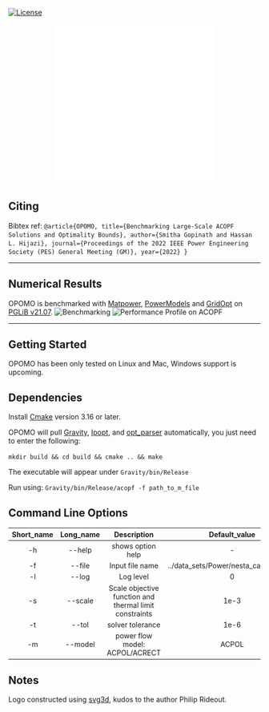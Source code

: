 [![License](https://img.shields.io/badge/License-BSD--3-brightgreen.svg)](https://opensource.org/licenses/BSD-3-Clause)

<p align="center">
  <a href="https://github.com/hhijazi/ACOPF">
    <img src="https://github.com/hhijazi/ACOPF/blob/master/logo.svg" width="320" alt="ACOPF">
  </a>
</p>

## Citing
Bibtex ref:
`@article{OPOMO,
  title={Benchmarking Large-Scale ACOPF Solutions and Optimality Bounds},
  author={Smitha Gopinath and Hassan L. Hijazi},
  journal={Proceedings of the 2022 IEEE Power Engineering Society (PES) General Meeting (GM)},
  year={2022}
}`

------------------
Numerical Results
------------------
OPOMO is benchmarked with [Matpower](https://matpower.org), [PowerModels](https://github.com/lanl-ansi/PowerModels.jl) and [GridOpt](https://github.com/ttinoco/GRIDOPT) on [PGLiB v21.07](https://github.com/power-grid-lib/pglib-opf/releases/tag/v21.07).
![Benchmarking](https://static.wixstatic.com/media/c6cff5_36a4e63974a240d2861b3af10888ec04~mv2.png)
![Performance Profile on ACOPF](https://static.wixstatic.com/media/c6cff5_96595dc0cbbd4472bde31d664176a5ef~mv2.png)

------------------
Getting Started
------------------

OPOMO has been only tested on Linux and Mac, Windows support is upcoming.

Dependencies
------------

Install [Cmake](http://www.cmake.org) version 3.16 or later.

OPOMO will pull [Gravity](), [Ipopt](), and [opt_parser]() automatically, you just need to enter the following:

`mkdir build && cd build && cmake .. && make`

The executable will appear under `Gravity/bin/Release`

Run using: `Gravity/bin/Release/acopf -f path_to_m_file`

Command Line Options
--


Short_name   | Long_name    | Description | Default_value
:-------------------------:|:-------------------------:|:-------------------------:|:-------------------------:
-h       |     --help   |    shows option help                                                 |    -
-f       |     --file   |    Input file name     |   ../data_sets/Power/nesta_case5_pjm.m
-l       |     --log    |    Log level                                           |    0
-s       |     --scale  |    Scale objective function and thermal limit constraints |    1e-3
-t       |     --tol    |    solver tolerance                                      |    1e-6
-m       |     --model  |    power flow model: ACPOL/ACRECT                    |    ACPOL




Notes
---
Logo constructed using [svg3d](https://github.com/prideout/svg3d), kudos to the author Philip Rideout.
